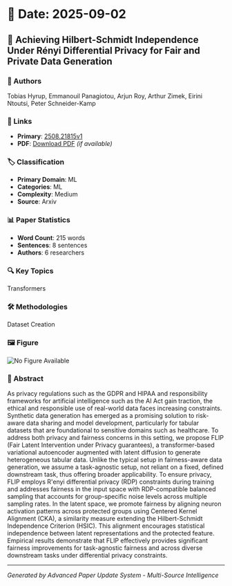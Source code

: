 # 📅 Date: 2025-09-02

## 📄 Achieving Hilbert-Schmidt Independence Under Rényi Differential Privacy for Fair and Private Data Generation

### 👥 Authors
Tobias Hyrup, Emmanouil Panagiotou, Arjun Roy, Arthur Zimek, Eirini Ntoutsi, Peter Schneider-Kamp

### 🔗 Links
- **Primary**: [2508.21815v1](https://arxiv.org/abs/2508.21815v1)
- **PDF**: [Download PDF](https://arxiv.org/pdf/2508.21815v1.pdf) *(if available)*



### 🏷️ Classification
- **Primary Domain**: ML
- **Categories**: ML
- **Complexity**: Medium
- **Source**: Arxiv

### 📊 Paper Statistics
- **Word Count**: 215 words
- **Sentences**: 8 sentences
- **Authors**: 6 researchers

### 🔍 Key Topics
Transformers

### 🛠️ Methodologies
Dataset Creation

### 🖼️ Figure
![No Figure Available](https://img.shields.io/badge/Figure-Not_Available-lightgrey?style=for-the-badge)

### 📝 Abstract
As privacy regulations such as the GDPR and HIPAA and responsibility frameworks for artificial intelligence such as the AI Act gain traction, the ethical and responsible use of real-world data faces increasing constraints. Synthetic data generation has emerged as a promising solution to risk-aware data sharing and model development, particularly for tabular datasets that are foundational to sensitive domains such as healthcare. To address both privacy and fairness concerns in this setting, we propose FLIP (Fair Latent Intervention under Privacy guarantees), a transformer-based variational autoencoder augmented with latent diffusion to generate heterogeneous tabular data. Unlike the typical setup in fairness-aware data generation, we assume a task-agnostic setup, not reliant on a fixed, defined downstream task, thus offering broader applicability. To ensure privacy, FLIP employs R\'enyi differential privacy (RDP) constraints during training and addresses fairness in the input space with RDP-compatible balanced sampling that accounts for group-specific noise levels across multiple sampling rates. In the latent space, we promote fairness by aligning neuron activation patterns across protected groups using Centered Kernel Alignment (CKA), a similarity measure extending the Hilbert-Schmidt Independence Criterion (HSIC). This alignment encourages statistical independence between latent representations and the protected feature. Empirical results demonstrate that FLIP effectively provides significant fairness improvements for task-agnostic fairness and across diverse downstream tasks under differential privacy constraints.

---
*Generated by Advanced Paper Update System - Multi-Source Intelligence*
